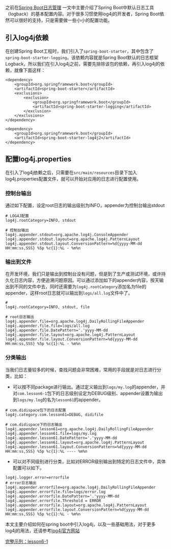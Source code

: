 之前在[Spring Boot日志管理](#/log/defaultLog) 一文中主要介绍了Spring Boot中默认日志工具（logback）的基本配置内容。对于很多习惯使用log4j的开发者，Spring Boot依然可以很好的支持，只是需要做一些小小的配置功能。

## 引入log4j依赖

在创建Spring Boot工程时，我们引入了``spring-boot-starter``，其中包含了``spring-boot-starter-logging``，该依赖内容就是Spring Boot默认的日志框架Logback，所以我们在引入log4j之前，需要先排除该包的依赖，再引入log4j的依赖，就像下面这样：

```
<dependency>
    <groupId>org.springframework.boot</groupId>
    <artifactId>spring-boot-starter</artifactId>
    <exclusions>
        <exclusion> 
            <groupId>org.springframework.boot</groupId>
            <artifactId>spring-boot-starter-logging</artifactId>
        </exclusion>
    </exclusions>
</dependency>

<dependency>
    <groupId>org.springframework.boot</groupId>
    <artifactId>spring-boot-starter-log4j2</artifactId>
</dependency>
```

## 配置log4j.properties

在引入了log4j依赖之后，只需要在``src/main/resources``目录下加入log4j.properties配置文件，就可以开始对应用的日志进行配置使用。

### 控制台输出

通过如下配置，设定root日志的输出级别为INFO，appender为控制台输出stdout

```
# LOG4J配置
log4j.rootCategory=INFO, stdout

# 控制台输出
log4j.appender.stdout=org.apache.log4j.ConsoleAppender
log4j.appender.stdout.layout=org.apache.log4j.PatternLayout
log4j.appender.stdout.layout.ConversionPattern=%d{yyyy-MM-dd HH:mm:ss,SSS} %5p %c{1}:%L - %m%n
```

### 输出到文件

在开发环境，我们只是输出到控制台没有问题，但是到了生产或测试环境，或许持久化日志内容，方便追溯问题原因。可以通过添加如下的appender内容，按天输出到不同的文件中去，同时还需要为``log4j.rootCategory``添加名为file的appender，这样root日志就可以输出到``logs/all.log``文件中了。

```
#
log4j.rootCategory=INFO, stdout, file

# root日志输出
log4j.appender.file=org.apache.log4j.DailyRollingFileAppender
log4j.appender.file.file=logs/all.log
log4j.appender.file.DatePattern='.'yyyy-MM-dd
log4j.appender.file.layout=org.apache.log4j.PatternLayout
log4j.appender.file.layout.ConversionPattern=%d{yyyy-MM-dd HH:mm:ss,SSS} %5p %c{1}:%L - %m%n
```

### 分类输出

当我们日志量较多的时候，查找问题会非常困难，常用的手段就是对日志进行分类，比如：

* 可以按不同package进行输出。通过定义输出到``logs/my.log``的appender，并对``com.lesson6-1``包下的日志级别设定为DEBUG级别、appender设置为输出到``logs/my.log``的名为``lesson61``的appender。

```
# com.didispace包下的日志配置
log4j.category.com.lesson61=DEBUG, didifile

# com.didispace下的日志输出
log4j.appender.lesson61=org.apache.log4j.DailyRollingFileAppender
log4j.appender.lesson61.file=logs/my.log
log4j.appender.lesson61.DatePattern='.'yyyy-MM-dd
log4j.appender.lesson61.layout=org.apache.log4j.PatternLayout
log4j.appender.lesson61.layout.ConversionPattern=%d{yyyy-MM-dd HH:mm:ss,SSS} %5p %c{1}:%L ---- %m%n
```

* 可以对不同级别进行分类，比如对ERROR级别输出到特定的日志文件中，具体配置可以如下。

```
log4j.logger.error=errorfile
# error日志输出
log4j.appender.errorfile=org.apache.log4j.DailyRollingFileAppender
log4j.appender.errorfile.file=logs/error.log
log4j.appender.errorfile.DatePattern='.'yyyy-MM-dd
log4j.appender.errorfile.Threshold = ERROR
log4j.appender.errorfile.layout=org.apache.log4j.PatternLayout
log4j.appender.errorfile.layout.ConversionPattern=%d{yyyy-MM-dd HH:mm:ss,SSS} %5p %c{1}:%L - %m%n
```

本文主要介绍如何在spring boot中引入log4j，以及一些基础用法，对于更多log4j的用法，还请参考[log4j官方网站](http://logging.apache.org/log4j/1.2/)

[完整示列：lesson6-1](lesson6-1)
